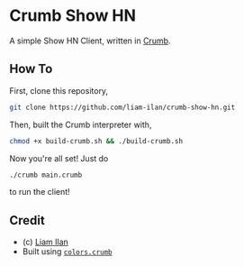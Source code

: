 # Crumb Show HN
A simple Show HN Client, written in [Crumb](https://github.com/liam-ilan/crumb).

## How To
First, clone this repository,
```bash
git clone https://github.com/liam-ilan/crumb-show-hn.git
```

Then, built the Crumb interpreter with,
```bash
chmod +x build-crumb.sh && ./build-crumb.sh
```

Now you're all set! Just do
```bash
./crumb main.crumb
```
to run the client!

## Credit
- (c) [Liam Ilan](https://www.liamilan.com/)
- Built using [`colors.crumb`](https://github.com/ronilan/colors.crumb)